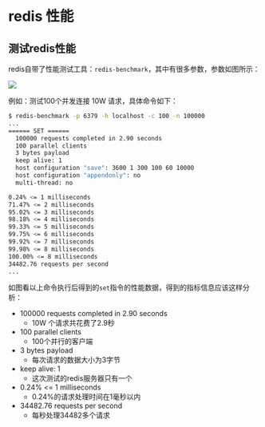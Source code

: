 # redis 性能

## 测试redis性能

redis自带了性能测试工具：`redis-benchmark`，其中有很多参数，参数如图所示：

![](https://tva1.sinaimg.cn/large/007S8ZIlly1gfhihtde9dj30n60h2q4m.jpg)

例如：测试100个并发连接 10W 请求，具体命令如下：

```bash
$ redis-benchmark -p 6379 -h localhost -c 100 -n 100000
...
====== SET ======
  100000 requests completed in 2.90 seconds
  100 parallel clients
  3 bytes payload
  keep alive: 1
  host configuration "save": 3600 1 300 100 60 10000
  host configuration "appendonly": no
  multi-thread: no

0.24% <= 1 milliseconds
71.47% <= 2 milliseconds
95.02% <= 3 milliseconds
98.18% <= 4 milliseconds
99.33% <= 5 milliseconds
99.75% <= 6 milliseconds
99.92% <= 7 milliseconds
99.98% <= 8 milliseconds
100.00% <= 8 milliseconds
34482.76 requests per second
...
```

如图看以上命令执行后得到的`set`指令的性能数据，得到的指标信息应该这样分析：

* 100000 requests completed in 2.90 seconds
    - 10W 个请求共花费了2.9秒
* 100 parallel clients
    - 100个并行的客户端
* 3 bytes payload
    - 每次请求的数据大小为3字节
* keep alive: 1
    - 这次测试的redis服务器只有一个
* 0.24% <= 1 milliseconds
    - 0.24%的请求处理时间在1毫秒以内
* 34482.76 requests per second
    - 每秒处理34482多个请求

